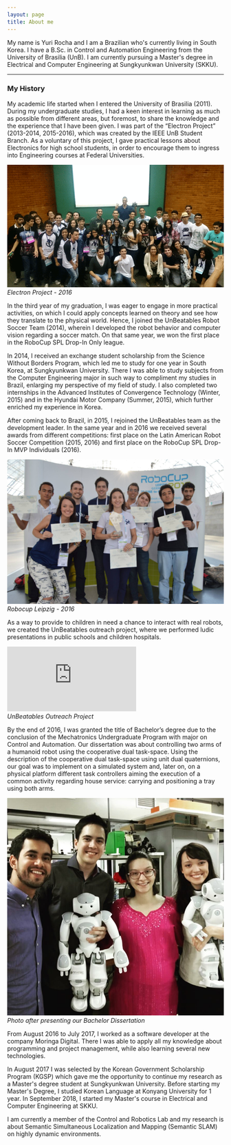 ```yaml
---
layout: page
title: About me
---
```


My name is Yuri Rocha and I am a Brazilian who's currently living in South Korea. I have a B.Sc. in Control and Automation Engineering from the University of Brasilia (UnB). I am currently pursuing a Master's degree in Electrical and Computer Engineering at Sungkyunkwan University (SKKU).

---
### My History

My academic life started when I entered the University of Brasilia (2011). During my undergraduate studies, I had a keen interest in learning as much as possible from different areas, but foremost, to share the knowledge and the experience that I have been given. I was part of the “Electron Project” (2013-2014, 2015-2016), which was created by the IEEE UnB Student Branch. As a voluntary of this project, I gave practical lessons about Electronics for high school students, in order to encourage them to ingress into Engineering courses at Federal Universities.

![Robocup 2016](img/electron.gif)
*Electron Project - 2016*

In the third year of my graduation, I was eager to engage in more practical activities, on which I could apply concepts learned on theory and see how they translate to the physical world. Hence, I joined the UnBeatables Robot Soccer Team (2014), wherein I developed the robot behavior and computer vision regarding a soccer match. On that same year, we won the first place in the RoboCup SPL Drop-In Only league.

In 2014, I received an exchange student scholarship from the Science Without Borders Program, which led me to study for one year in South Korea, at Sungkyunkwan University. There I was able to study subjects from the Computer Engineering major in such way to compliment my studies in Brazil, enlarging my perspective of my field of study. I also completed two internships in the Advanced Institutes of Convergence Technology (Winter, 2015) and in the Hyundai Motor Company (Summer, 2015), which further enriched my experience in Korea.

After coming back to Brazil, in 2015, I rejoined the UnBeatables team as the development leader. In the same year and in 2016 we received several awards from different competitions: first place on the Latin American Robot Soccer Competition (2015, 2016) and first place on the RoboCup SPL Drop-In MVP Individuals (2016).

![Robocup 2016](img/robocup.jpg)
*Robocup Leipzig - 2016*

As a way to provide to children in need a chance to interact with real robots, we created the UnBeatables outreach project, where we performed ludic presentations in public schools and children hospitals.

<p>
<div class="wrapper">
    <div class="h_iframe">
        <iframe src="https://drive.google.com/file/d/1XBAO57M1xRluizfFkuugE6afXKtCOigx/preview" 
        frameborder="0" 
        allow="accelerometer; encrypted-media; gyroscope; picture-in-picture"
        allowfullscreen></iframe>
    </div>
</div>
<em>UnBeatables Outreach Project</em>
</p>

By the end of 2016, I was granted the title of Bachelor’s degree due to the conclusion of the Mechatronics Undergraduate Program with major on Control and Automation. Our dissertation was about controlling two arms of a humanoid robot using the cooperative dual task-space. Using the description of the cooperative dual task-space using unit dual quaternions, our goal was to implement on a simulated system and, later on, on a physical platform different task controllers aiming the execution of a common activity regarding house service: carrying and positioning a tray using both arms.

![Robocup 2016](img/tg.jpg)
*Photo after presenting our Bachelor Dissertation*

From August 2016 to July 2017, I worked as a software developer at the company Moringa Digital. There I was able to apply all my knowledge about programming and project management, while also learning several new technologies.

In August 2017 I was selected by the Korean Government Scholarship Program (KGSP) which gave me the opportunity to continue my research as a Master's degree student at Sungkyunkwan University. Before starting my Master's Degree, I studied Korean Language at Konyang University for 1 year. In September 2018, I started my Master's course in Electrical and Computer Engineering at SKKU.

I am currently a member of the Control and Robotics Lab and my research is about Semantic Simultaneous Localization and Mapping (Semantic SLAM) on highly dynamic environments.